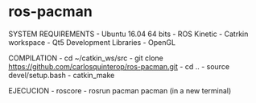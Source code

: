 # ros-pacman
SYSTEM REQUIREMENTS
	- Ubuntu 16.04 64 bits
	- ROS Kinetic
	- Catrkin workspace
	- Qt5 Development Libraries
	- OpenGL
		
COMPILATION
	- cd ~/catkin_ws/src
	- git clone https://github.com/carlosquinterop/ros-pacman.git
	- cd ..
	- source devel/setup.bash
	- catkin_make
	
EJECUCION
	- roscore
	- rosrun pacman pacman (in a new terminal)


